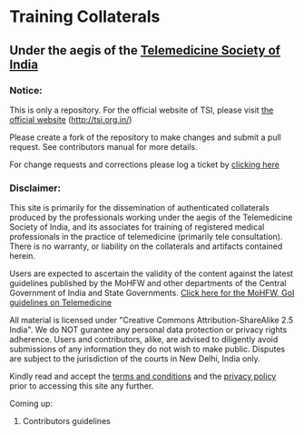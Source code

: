 # Training Collaterals
## Under the aegis of the [Telemedicine Society of India](http://tsi.org.in/)
### Notice:
This is only a repository. For the official website of TSI, please visit [the official website](http://tsi.org.in/) (http://tsi.org.in/)

Please create a fork of the repository to make changes and submit a pull request. See contributors manual for more details.

For change requests and corrections please log a ticket by [clicking here](https://github.com/tms-india/training/issues)

### Disclaimer:
This site is primarily for the dissemination of authenticated collaterals produced by the professionals working under the aegis of the Telemedicine Society of India, and its associates for training of registered medical professionals in the practice of telemedicine (primarily tele consultation). There is no warranty, or liability on the collaterals and artifacts contained herein.

Users are expected to ascertain the validity of the content against the latest guidelines published by the MoHFW and other departments of the Central Government of India and State Governments.
[Click here for the MoHFW, GoI guidelines on Telemedicine](https://www.mohfw.gov.in/pdf/Telemedicine.pdf)

All material is licensed under "Creative Commons Attribution-ShareAlike 2.5 India". We do NOT gurantee any personal data protection or privacy rights adherence. Users and contributors, alike, are advised to diligently avoid submissions of any information they do not wish to make public. Disputes are subject to the jurisdiction of the courts in New Delhi, India only.

Kindly read and accept the [terms and conditions](https://github.com/tms-india/training/blob/master/TnC.md) and the [privacy policy](https://github.com/tms-india/training/blob/master/PRIVACY.md) prior to accessing this site any further.

Coming up:
1. Contributors guidelines
